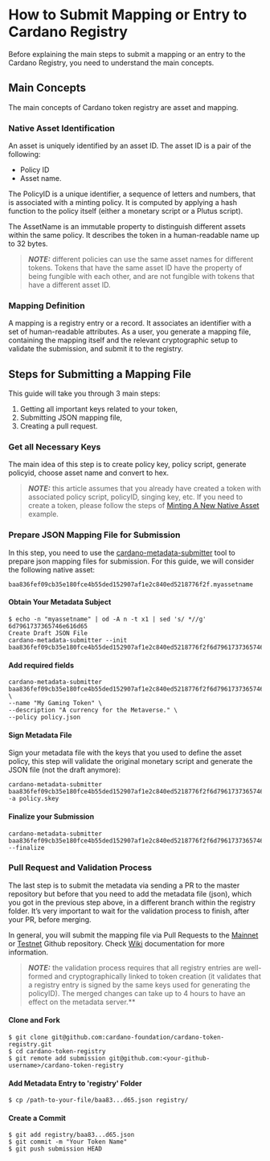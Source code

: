 # How to Submit Mapping or Entry to Cardano Registry
Before explaining the main steps to submit a mapping or an entry to the Cardano Registry, you need to understand the main concepts.

## Main Concepts

The main concepts of Cardano token registry are asset and mapping.

### Native Asset Identification

An asset is uniquely identified by an asset ID. The asset ID is a pair of the following:
* Policy ID
* Asset name.

The PolicyID is a unique identifier, a sequence of letters and numbers, that is associated with a minting policy. It is computed by applying a hash function to the policy itself (either a monetary script or a Plutus script).

The AssetName is an immutable property to distinguish different assets within the same policy. It describes the token in a human-readable name up to 32 bytes.

> **_NOTE:_** different policies can use the same asset names for different tokens. Tokens that have the same asset ID have the property of being fungible with each other, and are not fungible with tokens that have a different asset ID.

### Mapping Definition

A mapping is a registry entry or a record. It associates  an identifier with a set of  human-readable attributes. As a user, you generate a mapping file, containing the mapping itself and the relevant cryptographic setup to validate the submission, and submit it to the registry.

## Steps for Submitting a Mapping File

This guide will take you through 3 main steps:
1. Getting all important keys related to your token,
2. Submitting JSON mapping file,
3. Creating a pull request.

### Get all Necessary Keys

The main idea of this step is to create policy key, policy script, generate policyid, choose asset name and convert to hex.

> **_NOTE:_** this article assumes that you already have created a token with associated policy script, policyID, singing key, etc. If you need to create a token, please follow the steps of [Minting A New Native Asset](https://developers.cardano.org/en/development-environments/native-tokens/working-with-multi-asset-tokens/) example.

### Prepare JSON Mapping File for Submission

In this step, you need to use the [cardano-metadata-submitter](https://github.com/input-output-hk/cardano-metadata-submitter) tool to prepare json mapping files for submission.  For this guide, we will consider the following native asset:
```
baa836fef09cb35e180fce4b55ded152907af1e2c840ed5218776f2f.myassetname
```

#### Obtain Your Metadata Subject

```
$ echo -n "myassetname" | od -A n -t x1 | sed 's/ *//g'
6d7961737365746e616d65
Create Draft JSON File
cardano-metadata-submitter --init baa836fef09cb35e180fce4b55ded152907af1e2c840ed5218776f2f6d7961737365746e616d65
```

#### Add required fields

```
cardano-metadata-submitter baa836fef09cb35e180fce4b55ded152907af1e2c840ed5218776f2f6d7961737365746e616d65 \
--name "My Gaming Token" \
--description "A currency for the Metaverse." \
--policy policy.json
```

#### Sign Metadata File

Sign your metadata file with the keys that you used to define the asset policy, this step will validate the original monetary script and generate the JSON file (not the draft anymore):
```
cardano-metadata-submitter baa836fef09cb35e180fce4b55ded152907af1e2c840ed5218776f2f6d7961737365746e616d65 -a policy.skey
```

#### Finalize your Submission

```
cardano-metadata-submitter baa836fef09cb35e180fce4b55ded152907af1e2c840ed5218776f2f6d7961737365746e616d65 --finalize
```
### Pull Request and Validation Process

The last step is to submit the metadata via sending a PR to the master repository but before that you need to add the metadata file (json), which you got in the previous step above, in a different branch within  the registry folder. It’s very important to wait for the validation process to finish, after your PR, before merging.

In general, you will submit the mapping file via Pull Requests to the [Mainnet](https://github.com/cardano-foundation/cardano-token-registry) or [Testnet](https://github.com/input-output-hk/metadata-registry-testnet) Github repository. Check [Wiki](https://github.com/cardano-foundation/goguen-metadata-registry/wiki) documentation for more information.


> **_NOTE:_** the validation process requires that all registry entries are well-formed and cryptographically linked to token creation (it validates that a registry entry is signed by the same keys used for generating the policyID). The merged changes can take up to 4 hours to have an effect on the metadata server.**

#### Clone and Fork

```
$ git clone git@github.com:cardano-foundation/cardano-token-registry.git
$ cd cardano-token-registry
$ git remote add submission git@github.com:<your-github-username>/cardano-token-registry
```

#### Add Metadata Entry to 'registry' Folder

```
$ cp /path-to-your-file/baa83...d65.json registry/
```

#### Create a Commit

```
$ git add registry/baa83...d65.json
$ git commit -m "Your Token Name"
$ git push submission HEAD
```
